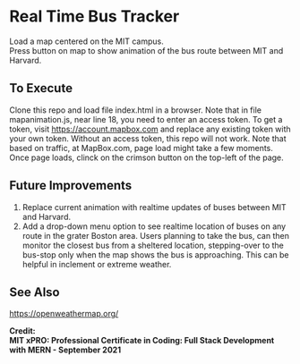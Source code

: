 # Real Time Bus Tracker

Load a map centered on the MIT campus.  
Press button on map to show animation of the bus route between MIT and Harvard.  

## To Execute

Clone this repo and load file index.html in a browser.  Note that in file mapanimation.js, near line 18, you need to enter an access token.
To get a token, visit https://account.mapbox.com and replace any existing token with your own token.
Without an access token, this repo will not work.
Note that based on traffic, at MapBox.com, page load might take a few moments.  
Once page loads, clinck on the crimson button on the top-left of the page.

## Future Improvements

1. Replace current animation with realtime updates of buses between MIT and Harvard.
2. Add a drop-down menu option to see realtime location of buses on any route in the grater Boston area.  Users planning to take the bus, can then monitor the closest bus from a sheltered location, stepping-over to the bus-stop only when the map shows the bus is approaching.  This can be helpful in inclement or extreme weather.

## See Also

<https://openweathermap.org/>

**Credit:  
MIT xPRO: Professional Certificate in Coding: Full Stack Development with MERN - September 2021**
